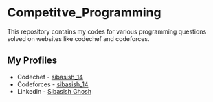 # Competitve_Programming
This repository contains my codes for various programming questions solved on websites like codechef and codeforces.

## My Profiles
* Codechef - [sibasish_14](https://www.codechef.com/users/sibasish_14)
* Codeforces - [sibasish_14](www.codeforces.com/profile/sibasish_14)
* LinkedIn - [Sibasish Ghosh](https://www.linkedin.com/in/sibasish-ghosh-b9292615b)
